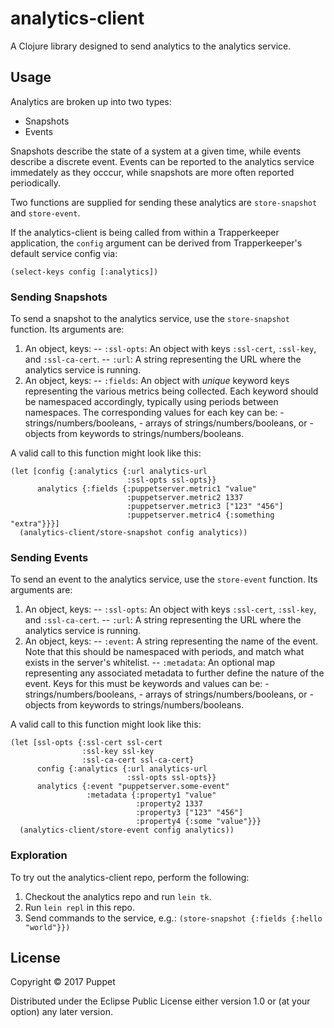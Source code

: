# analytics-client

A Clojure library designed to send analytics to the analytics service.

## Usage

Analytics are broken up into two types:

- Snapshots
- Events

Snapshots describe the state of a system at a given time, while
events describe a discrete event. Events can be reported to the
analytics service immedately as they occcur, while snapshots are more
often reported periodically.

Two functions are supplied for sending these analytics are
`store-snapshot` and `store-event`.

If the analytics-client is being called from within a Trapperkeeper
application, the `config` argument can be derived from Trapperkeeper's
default service config via:

```
(select-keys config [:analytics])
```

### Sending Snapshots

To send a snapshot to the analytics service, use the `store-snapshot`
function. Its arguments are:

1. An object, keys:
-- `:ssl-opts`: An object with keys `:ssl-cert`, `:ssl-key`, and `:ssl-ca-cert`.
-- `:url`: A string representing the URL where the analytics service
           is running.
1. An object, keys:
-- `:fields`: An object with *unique* keyword keys representing the
              various metrics being collected. Each keyword should be
              namespaced accordingly, typically using periods between
              namespaces. The corresponding values for each key can be:
              - strings/numbers/booleans,
              - arrays of strings/numbers/booleans, or 
              - objects from keywords to strings/numbers/booleans.

A valid call to this function might look like this:

```
(let [config {:analytics {:url analytics-url
                          :ssl-opts ssl-opts}}
      analytics {:fields {:puppetserver.metric1 "value"
                          :puppetserver.metric2 1337
                          :puppetserver.metric3 ["123" "456"]
                          :puppetserver.metric4 {:something "extra"}}}]
  (analytics-client/store-snapshot config analytics))
```

### Sending Events

To send an event to the analytics service, use the `store-event`
function. Its arguments are:

1. An object, keys:
-- `:ssl-opts`: An object with keys `:ssl-cert`, `:ssl-key`, and `:ssl-ca-cert`.
-- `:url`: A string representing the URL where the analytics service
           is running.
1. An object, keys:
-- `:event`: A string representing the name of the event. Note that this
             should be namespaced with periods, and match what exists
             in the server's whitelist.
-- `:metadata`: An optional map representing any associated metadata
                to further define the nature of the event. Keys for this
                must be keywords and values can be:
                - strings/numbers/booleans,
                - arrays of strings/numbers/booleans, or 
                - objects from keywords to strings/numbers/booleans.

A valid call to this function might look like this:

```
(let [ssl-opts {:ssl-cert ssl-cert
                :ssl-key ssl-key
                :ssl-ca-cert ssl-ca-cert}
      config {:analytics {:url analytics-url
                          :ssl-opts ssl-opts}}
      analytics {:event "puppetserver.some-event"
                 :metadata {:property1 "value"
                            :property2 1337
                            :property3 ["123" "456"]
                            :property4 {:some "value"}}}
  (analytics-client/store-event config analytics))
```

### Exploration

To try out the analytics-client repo, perform the following:

1. Checkout the analytics repo and run `lein tk`.
1. Run `lein repl` in this repo.
1. Send commands to the service, e.g.: `(store-snapshot {:fields {:hello "world"}})`

## License

Copyright © 2017 Puppet

Distributed under the Eclipse Public License either version 1.0 or (at
your option) any later version.
